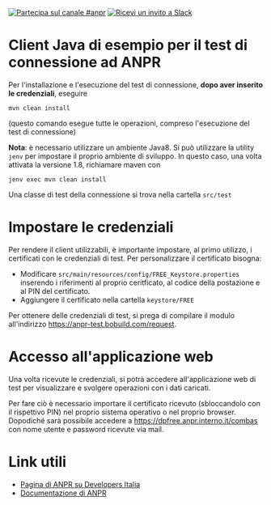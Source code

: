 [![Partecipa sul canale #anpr](https://img.shields.io/badge/Slack%20channel-%23anpr-blue.svg)](https://developersitalia.slack.com/messages/C7A8NS7RQ)
[![Ricevi un invito a Slack](https://slack.developers.italia.it/badge.svg)](https://slack.developers.italia.it/)

# Client Java di esempio per il test di connessione ad ANPR

Per l'installazione e l'esecuzione del test di connessione, **dopo aver inserito le credenziali**, eseguire
```
mvn clean install
```
(questo comando esegue tutte le operazioni, compreso l'esecuzione del test di connessione)

**Nota**: è necessario utilizzare un ambiente Java8.
Si può utilizzare la utility `jenv` per impostare il proprio ambiente di sviluppo.
In questo caso, una volta attivata la versione 1.8, richiamare maven con
```
jenv exec mvn clean install
```

Una classe di test della connessione si trova nella cartella `src/test`

# Impostare le credenziali

Per rendere il client utilizzabili, è importante impostare, al primo utilizzo, i certificati con le credenziali di test.
Per personalizzare il certificato bisogna:

- Modificare `src/main/resources/config/FREE_Keystore.properties` inserendo i riferimenti al proprio ceritficato, al codice della postazione e al PIN del certificato.
- Aggiungere il certificato nella cartella `keystore/FREE`

Per ottenere delle credenziali di test, si prega di compilare il modulo all'indirizzo https://anpr-test.bobuild.com/request.

# Accesso all'applicazione web

Una volta ricevute le credenziali, si potrà accedere all'applicazione web di test per visualizzare e svolgere operazioni con i dati caricati.

Per fare ciò è necessario importare il certificato ricevuto (sbloccandolo con il rispettivo PIN) nel proprio sistema operativo o nel proprio browser. Dopodiché sarà possibile accedere a https://dpfree.anpr.interno.it/combas con nome utente e password ricevute via mail.

# Link utili
* [Pagina di ANPR su Developers Italia](https://developers.italia.it/it/anpr)
* [Documentazione di ANPR](https://docs.anpr.it)
